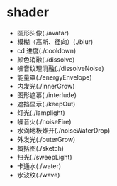 # shader

- 圆形头像(./avatar)
- 模糊（高斯、径向）(./blur)
- cd 进度(./cooldown)
- 颜色消融(./dissolve)
- 噪音纹理消融(./dissolveNoise)
- 能量罩(./energyEnvelope)
- 内发光(./innerGrow)
- 图形遮慕(./interlude)
- 遮挡显示(./keepOut)
- 灯光(./lamplight)
- 噪音火(./noiseFire)
- 水滴地板炸开(./noiseWaterDrop)
- 外发光(./outerGrow)
- 概括图(./sketch)
- 扫光(./sweepLight)
- 卡通水(./water)
- 水波纹(./wave)
